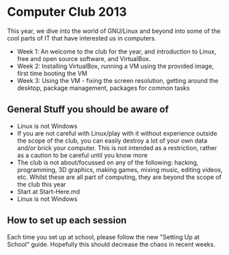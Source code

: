 # Computer Club 2013 #

This year, we dive into the world of GNU/Linux and beyond into some of the cool parts of IT that have interested us in computers.

- Week 1: An welcome to the club for the year, and introduction to Linux, free and open source software, and VirtualBox.
- Week 2: Installing VirtualBox, running a VM using the provided image, first time booting the VM
- Week 3: Using the VM - fixing the screen resolution, getting around the desktop, package management, packages for common tasks

## General Stuff you should be aware of ##

- Linux is not Windows
- If you are not careful with Linux/play with it without experience outside the scope of the club, you can easily destroy a lot of your own data and/or brick your computer. This is not intended as a restriction, rather as a caution to be careful until you know more
- The club is not about/focussed on any of the following: hacking, programming, 3D graphics, making games, mixing music, editing videos, etc. Whilst these are all part of computing, they are beyond the scope of the club this year
- Start at Start-Here.md
- Linux is not Windows

## How to set up each session ##

Each time you set up at school, please follow the new "Setting Up at School" guide. Hopefully this should decrease the chaos in recent weeks.
